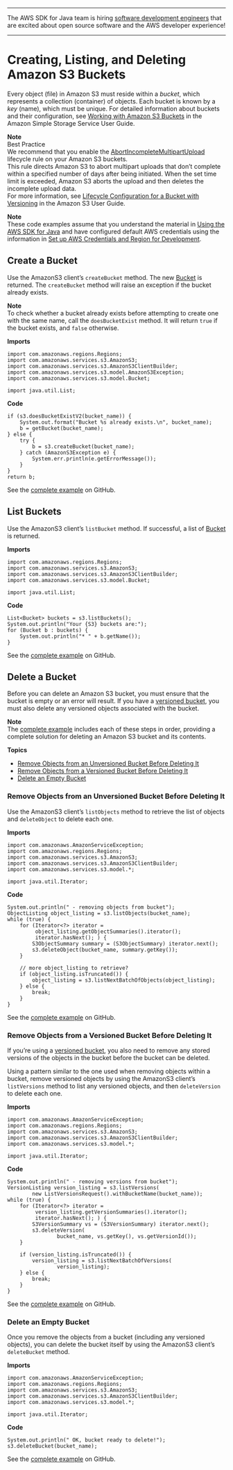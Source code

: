 --------

The AWS SDK for Java team is hiring [software development engineers](https://github.com/aws/aws-sdk-java-v2/issues/3156) that are excited about open source software and the AWS developer experience\!

--------

# Creating, Listing, and Deleting Amazon S3 Buckets<a name="examples-s3-buckets"></a>

Every object \(file\) in Amazon S3 must reside within a *bucket*, which represents a collection \(container\) of objects\. Each bucket is known by a *key* \(name\), which must be unique\. For detailed information about buckets and their configuration, see [Working with Amazon S3 Buckets](http://docs.aws.amazon.com/AmazonS3/latest/dev/UsingBucket.html) in the Amazon Simple Storage Service User Guide\.

**Note**  
Best Practice  
We recommend that you enable the [AbortIncompleteMultipartUpload](http://docs.aws.amazon.com/AmazonS3/latest/API/RESTBucketPUTlifecycle.html) lifecycle rule on your Amazon S3 buckets\.  
This rule directs Amazon S3 to abort multipart uploads that don’t complete within a specified number of days after being initiated\. When the set time limit is exceeded, Amazon S3 aborts the upload and then deletes the incomplete upload data\.  
For more information, see [Lifecycle Configuration for a Bucket with Versioning](http://docs.aws.amazon.com/AmazonS3/latest/userguide/lifecycle-configuration-bucket-with-versioning.html) in the Amazon S3 User Guide\.

**Note**  
These code examples assume that you understand the material in [Using the AWS SDK for Java](basics.md) and have configured default AWS credentials using the information in [Set up AWS Credentials and Region for Development](setup-credentials.md)\.

## Create a Bucket<a name="create-bucket"></a>

Use the AmazonS3 client’s `createBucket` method\. The new [Bucket](https://docs.aws.amazon.com/sdk-for-java/v1/reference/com/amazonaws/services/s3/model/Bucket.html) is returned\. The `createBucket` method will raise an exception if the bucket already exists\.

**Note**  
To check whether a bucket already exists before attempting to create one with the same name, call the `doesBucketExist` method\. It will return `true` if the bucket exists, and `false` otherwise\.

 **Imports** 

```
import com.amazonaws.regions.Regions;
import com.amazonaws.services.s3.AmazonS3;
import com.amazonaws.services.s3.AmazonS3ClientBuilder;
import com.amazonaws.services.s3.model.AmazonS3Exception;
import com.amazonaws.services.s3.model.Bucket;

import java.util.List;
```

 **Code** 

```
if (s3.doesBucketExistV2(bucket_name)) {
    System.out.format("Bucket %s already exists.\n", bucket_name);
    b = getBucket(bucket_name);
} else {
    try {
        b = s3.createBucket(bucket_name);
    } catch (AmazonS3Exception e) {
        System.err.println(e.getErrorMessage());
    }
}
return b;
```

See the [complete example](https://github.com/awsdocs/aws-doc-sdk-examples/blob/master/java/example_code/s3/src/main/java/aws/example/s3/CreateBucket.java) on GitHub\.

## List Buckets<a name="list-buckets"></a>

Use the AmazonS3 client’s `listBucket` method\. If successful, a list of [Bucket](https://docs.aws.amazon.com/sdk-for-java/v1/reference/com/amazonaws/services/s3/model/Bucket.html) is returned\.

 **Imports** 

```
import com.amazonaws.regions.Regions;
import com.amazonaws.services.s3.AmazonS3;
import com.amazonaws.services.s3.AmazonS3ClientBuilder;
import com.amazonaws.services.s3.model.Bucket;

import java.util.List;
```

 **Code** 

```
List<Bucket> buckets = s3.listBuckets();
System.out.println("Your {S3} buckets are:");
for (Bucket b : buckets) {
    System.out.println("* " + b.getName());
}
```

See the [complete example](https://github.com/awsdocs/aws-doc-sdk-examples/blob/master/java/example_code/s3/src/main/java/aws/example/s3/ListBuckets.java) on GitHub\.

## Delete a Bucket<a name="delete-bucket"></a>

Before you can delete an Amazon S3 bucket, you must ensure that the bucket is empty or an error will result\. If you have a [versioned bucket](http://docs.aws.amazon.com/AmazonS3/latest/dev/Versioning.html), you must also delete any versioned objects associated with the bucket\.

**Note**  
The [complete example](https://github.com/awsdocs/aws-doc-sdk-examples/blob/master/java/example_code/s3/src/main/java/aws/example/s3/DeleteBucket.java) includes each of these steps in order, providing a complete solution for deleting an Amazon S3 bucket and its contents\.

**Topics**
+ [Remove Objects from an Unversioned Bucket Before Deleting It](#remove-objects-from-an-unversioned-bucket-before-deleting-it)
+ [Remove Objects from a Versioned Bucket Before Deleting It](#remove-objects-from-a-versioned-bucket-before-deleting-it)
+ [Delete an Empty Bucket](#delete-an-empty-bucket)

### Remove Objects from an Unversioned Bucket Before Deleting It<a name="remove-objects-from-an-unversioned-bucket-before-deleting-it"></a>

Use the AmazonS3 client’s `listObjects` method to retrieve the list of objects and `deleteObject` to delete each one\.

 **Imports** 

```
import com.amazonaws.AmazonServiceException;
import com.amazonaws.regions.Regions;
import com.amazonaws.services.s3.AmazonS3;
import com.amazonaws.services.s3.AmazonS3ClientBuilder;
import com.amazonaws.services.s3.model.*;

import java.util.Iterator;
```

 **Code** 

```
System.out.println(" - removing objects from bucket");
ObjectListing object_listing = s3.listObjects(bucket_name);
while (true) {
    for (Iterator<?> iterator =
         object_listing.getObjectSummaries().iterator();
         iterator.hasNext(); ) {
        S3ObjectSummary summary = (S3ObjectSummary) iterator.next();
        s3.deleteObject(bucket_name, summary.getKey());
    }

    // more object_listing to retrieve?
    if (object_listing.isTruncated()) {
        object_listing = s3.listNextBatchOfObjects(object_listing);
    } else {
        break;
    }
}
```

See the [complete example](https://github.com/awsdocs/aws-doc-sdk-examples/blob/master/java/example_code/s3/src/main/java/aws/example/s3/DeleteBucket.java) on GitHub\.

### Remove Objects from a Versioned Bucket Before Deleting It<a name="remove-objects-from-a-versioned-bucket-before-deleting-it"></a>

If you’re using a [versioned bucket](http://docs.aws.amazon.com/AmazonS3/latest/dev/Versioning.html), you also need to remove any stored versions of the objects in the bucket before the bucket can be deleted\.

Using a pattern similar to the one used when removing objects within a bucket, remove versioned objects by using the AmazonS3 client’s `listVersions` method to list any versioned objects, and then `deleteVersion` to delete each one\.

 **Imports** 

```
import com.amazonaws.AmazonServiceException;
import com.amazonaws.regions.Regions;
import com.amazonaws.services.s3.AmazonS3;
import com.amazonaws.services.s3.AmazonS3ClientBuilder;
import com.amazonaws.services.s3.model.*;

import java.util.Iterator;
```

 **Code** 

```
System.out.println(" - removing versions from bucket");
VersionListing version_listing = s3.listVersions(
        new ListVersionsRequest().withBucketName(bucket_name));
while (true) {
    for (Iterator<?> iterator =
         version_listing.getVersionSummaries().iterator();
         iterator.hasNext(); ) {
        S3VersionSummary vs = (S3VersionSummary) iterator.next();
        s3.deleteVersion(
                bucket_name, vs.getKey(), vs.getVersionId());
    }

    if (version_listing.isTruncated()) {
        version_listing = s3.listNextBatchOfVersions(
                version_listing);
    } else {
        break;
    }
}
```

See the [complete example](https://github.com/awsdocs/aws-doc-sdk-examples/blob/master/java/example_code/s3/src/main/java/aws/example/s3/DeleteBucket.java) on GitHub\.

### Delete an Empty Bucket<a name="delete-an-empty-bucket"></a>

Once you remove the objects from a bucket \(including any versioned objects\), you can delete the bucket itself by using the AmazonS3 client’s `deleteBucket` method\.

 **Imports** 

```
import com.amazonaws.AmazonServiceException;
import com.amazonaws.regions.Regions;
import com.amazonaws.services.s3.AmazonS3;
import com.amazonaws.services.s3.AmazonS3ClientBuilder;
import com.amazonaws.services.s3.model.*;

import java.util.Iterator;
```

 **Code** 

```
System.out.println(" OK, bucket ready to delete!");
s3.deleteBucket(bucket_name);
```

See the [complete example](https://github.com/awsdocs/aws-doc-sdk-examples/blob/master/java/example_code/s3/src/main/java/aws/example/s3/DeleteBucket.java) on GitHub\.